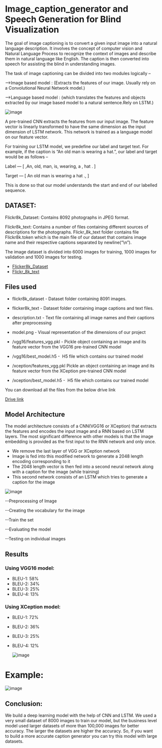 # Image_caption_generator and Speech Generation for Blind Visualization
The goal of image captioning is to convert a given input image into a natural language description.
It involves the concept of computer vision and Natural Language Process to recognize the context of images and describe them in natural language like English.
The caption is then converted into speech for assisting the blind in understanding images.

The task of image captioning can be divided into two modules logically –

-->Image based model : (Extracts the features of our image.
  Usually rely on a Convolutional Neural Network model.)
   
                    
-->Language based model : (which translates the features and objects extracted by our image based model to a natural sentence.Rely on LSTM.)

![image](https://user-images.githubusercontent.com/97394464/215255701-84407ac1-4519-4ba6-98a0-58e020f96d84.png)

A pre-trained CNN extracts the features from our input image. The feature vector is linearly transformed to have the same dimension as the input dimension of LSTM network. This network is trained as a language model on our feature vector.

For training our LSTM model, we predefine our label and target text. For example, if the caption is “An old man is wearing a hat.”, our label and target would be as follows –

Label — [<start> ,An, old, man, is, wearing, a , hat . ]

Target — [ An old man is wearing a hat .,<End> ]

This is done so that our model understands the start and end of our labelled sequence.
  
## DATASET:
  
  Flickr8k_Dataset: Contains 8092 photographs in JPEG format.

Flickr8k_text: Contains a number of files containing different sources of descriptions for the photographs. Flickr_8k_text folder contains file Flickr8k.token which is the main file of our dataset that contains image name and their respective captions separated by newline(“\n”).
  
  The image dataset is divided into 6000 images for training, 1000 images for validation and 1000 images for testing.
  
  - [Flicker8k_Dataset](https://github.com/jbrownlee/Datasets/releases/download/Flickr8k/Flickr8k_Dataset.zip)
- [Flickr_8k_text](https://github.com/jbrownlee/Datasets/releases/download/Flickr8k/Flickr8k_text.zip)

## Files used
- flickr8k_dataset - Dataset folder containing 8091 images.
- flicker8k_text - Dataset folder containing image captions and text files.
- description.txt - Text file containing all image names and their captions after preprocessing
- model.png - Visual representation of the dimensions of our project

- /vgg16/features_vgg.pkl - Pickle object containing an image and its feature vector from the VGG16 pre-trained CNN model
- /vgg16/best_model.h5 -  H5 file which contains our trained model

- /xception/features_vgg.pkl Pickle an object containing an image and its feature vector from the XCeption pre-trained CNN model
- /xception/best_model.h5 -  H5 file which contains our trained model

You can download all the files from the below drive link

[Drive link](https://drive.google.com/drive/folders/1jC2lha4tKoD6UI9MKCKYAEisCsHs9fHj?usp=share_link)

  
  ## Model Architecture
The model architecture consists of a CNN(VGG16 or XCeption) that extracts the features and encodes the input image and a RNN based on LSTM layers. The most significant difference with other models is that the image embedding is provided as the first input to the RNN network and only once.
- We remove the last layer of VGG or XCeption network
- Image is fed into this modified network to generate a 2048 length encoding corresponding to it
- The 2048 length vector is then fed into a second neural network along with a caption for the image (while training)
- This second network consists of an LSTM which tries to generate a caption for the image
  
 ![image](https://user-images.githubusercontent.com/97394464/215256097-d4825aa1-aa34-48f1-93ea-91d09551f480.png)
  
--Preprocessing of Image

--Creating the vocabulary for the image

--Train the set

--Evaluating the model

--Testing on individual images
  
  ## Results
### Using VGG16 model:
- BLEU-1:  58%
- BLEU-2:  34%
- BLEU-3:  25%
- BLEU-4:  13%


### Using XCeption model:
- BLEU-1:  72%
- BLEU-2:  36%
- BLEU-3:  25%
- BLEU-4:  12%
  
  ![image](https://user-images.githubusercontent.com/97394464/215256595-c82408ba-165d-4c2b-8cc8-7ed08b94f59c.png)

  
 # Example:
  ![image](https://user-images.githubusercontent.com/97394464/215256661-63ae0091-58df-4055-9f40-b5875c88b10d.png)

  
 ## Conclusion:
  
We build a deep learning model with the help of CNN and LSTM. We used a very small dataset of 8000 images to train our model, but the business level model used larger datasets of more than 100,000 images for better accuracy. The larger the datasets are higher the accuracy. So, if you want to build a more accurate caption generator you can try this model with large datasets.
  
  


  

